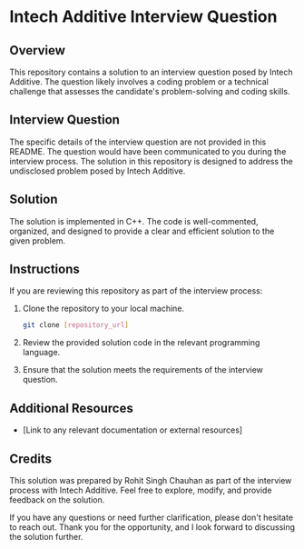 # Intech Additive Interview Question

## Overview

This repository contains a solution to an interview question posed by Intech Additive. The question likely involves a coding problem or a technical challenge that assesses the candidate's problem-solving and coding skills.

## Interview Question

The specific details of the interview question are not provided in this README. The question would have been communicated to you during the interview process. The solution in this repository is designed to address the undisclosed problem posed by Intech Additive.

## Solution

The solution is implemented in C++. The code is well-commented, organized, and designed to provide a clear and efficient solution to the given problem.

## Instructions

If you are reviewing this repository as part of the interview process:

1. Clone the repository to your local machine.

   ```bash
   git clone [repository_url]
   ```

2. Review the provided solution code in the relevant programming language.

3. Ensure that the solution meets the requirements of the interview question.

## Additional Resources

- [Link to any relevant documentation or external resources]

## Credits

This solution was prepared by Rohit Singh Chauhan as part of the interview process with Intech Additive. Feel free to explore, modify, and provide feedback on the solution.

If you have any questions or need further clarification, please don't hesitate to reach out. Thank you for the opportunity, and I look forward to discussing the solution further.
